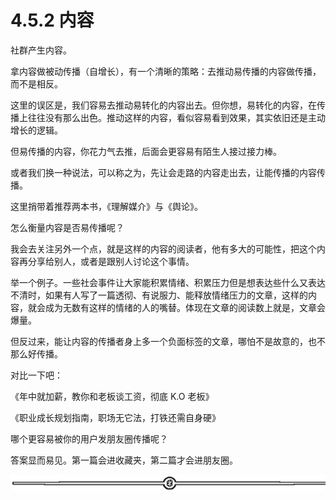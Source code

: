# 4.5.2 内容

社群产生内容。

拿内容做被动传播（自增长），有一个清晰的策略：去推动易传播的内容做传播，而不是相反。

这里的误区是，我们容易去推动易转化的内容出去。但你想，易转化的内容，在传播上往往没有那么出色。推动这样的内容，看似容易看到效果，其实依旧还是主动增长的逻辑。

但易传播的内容，你花力气去推，后面会更容易有陌生人接过接力棒。

或者我们换一种说法，可以称之为，先让会走路的内容走出去，让能传播的内容传播。

这里捎带着推荐两本书，《理解媒介》与《舆论》。

怎么衡量内容是否易传播呢？

我会去关注另外一个点，就是这样的内容的阅读者，他有多大的可能性，把这个内容再分享给别人，或者是跟别人讨论这个事情。

举一个例子。一些社会事件让大家能积累情绪、积累压力但是想表达些什么又表达不清时，如果有人写了一篇透彻、有说服力、能释放情绪压力的文章，这样的内容，就会成为无数有这样的情绪的人的嘴替。体现在文章的阅读数上就是，文章会爆量。

但反过来，能让内容的传播者身上多一个负面标签的文章，哪怕不是故意的，也不那么好传播。

对比一下吧：

《年中就加薪，教你和老板谈工资，彻底 K.O 老板》

《职业成长规划指南，职场无它法，打铁还需自身硬》

哪个更容易被你的用户发朋友圈传播呢？

答案显而易见。第一篇会进收藏夹，第二篇才会进朋友圈。

![](img/08b409e548d8d310a42e1b70226b77ec.png)